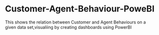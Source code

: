 # Customer-Agent-Behaviour-PoweBI
This shows the relation between Customer and Agent Behaviours on a given data set,visualiing by creating dashboards using PowerBI
